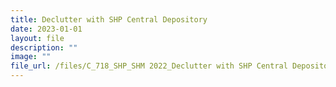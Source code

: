 ```yaml
---
title: Declutter with SHP Central Depository
date: 2023-01-01
layout: file
description: ""
image: ""
file_url: /files/C_718_SHP_SHM 2022_Declutter with SHP Central Depository.pdf
---
```


